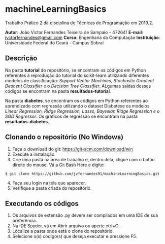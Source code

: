 # machineLearningBasics
Trabalho Prático 2 da disciplina de Técnicas de Programação em 2019.2.

**Autor**: João Victor Fernandes Teixeira de Sampaio - 472641
**E-mail**: jvctorfernandes@gmail.com
**Curso**: Engenharia da Computação
**Instituição**: Universidade Federal do Ceará - Campus Sobral

## Descrição
Na pasta **tutorial** do repositório, se encontram os códigos em Python referentes à reprodução do tutorial do scikit-learn utilizando diferentes modelos de classificação: *Support Vector Machines, Stochastic Gradient Descent Classifier* e o *Decision Tree Classifier*. ALgumas saídas desses códigos se encontram na pasta **resultados-tutorial**.

Na pasta **diabetes**, se encontram os códigos em Python referentes ao aprendizado com regressão utilizando o dataset Diabetese os modelos *Linear Regression, Ridge Regression, Lasso, Bayesian Ridge Regression e o SGD Regressor*. Os gráficos de regressão se encontram na pasta **resultados-diabetes**.

## Clonando o repositório (No Windows)
1. Faça o download do git: https://git-scm.com/download/win
2. Execute a instalação.
3. Crie uma pasta na área de trabalho e, dentro dela, clique com o botão direito do mouse. Vá a Git Bash Here e digite:
```
$ git clone https://github.com/jvfernandes91/machineLearningBasics.git
```
4. Faça seu login na tela que aparecer.
5. Verifique a pasta criada do repositório.

## Executando os códigos
1. Os arquivos de extensão .py devem ser compilados em uma IDE de sua preferência.
2. Na IDE Spyder, vá em Abrir arquivo ou aperte ctrl+O.
3. Localize a pasta onde está o clone do repositório.
4. Selecione o(s) código(s) que deseja executar e pressione F5.
